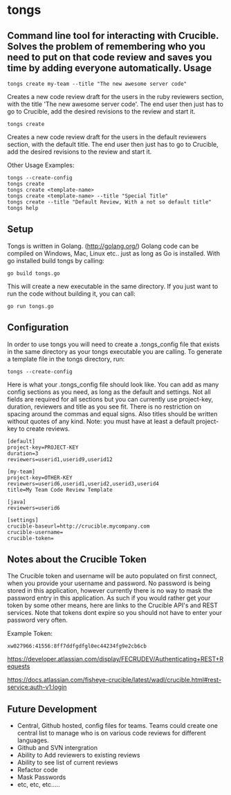 tongs
================================
Command line tool for interacting with Crucible. Solves the problem of 
remembering who you need to put on that code review and saves you time 
by adding everyone automatically.
Usage
--------------------------------
    tongs create my-team --title "The new awesome server code"

Creates a new code review draft for the users in the ruby reviewers section,
with the title 'The new awesome server code'. The end user then just has to go to
Crucible, add the desired revisions to the review and start it. 

    tongs create

Creates a new code review draft for the users in the default reviewers section,
with the default title. The end user then just has to go to
Crucible, add the desired revisions to the review and start it. 

Other Usage Examples:

    tongs --create-config
    tongs create
    tongs create <template-name>
    tongs create <template-name> --title "Special Title"
    tongs create --title "Default Review, With a not so default title"
    tongs help

Setup
--------------------------------
Tongs is written in Golang. (http://golang.org/) Golang code can be compiled on 
Windows, Mac, Linux etc.. just as long as Go is installed. 
With go installed build tongs by calling:
    
    go build tongs.go
    
This will create a new executable in the same directory.
If you just want to run the code without building it, you can call:

    go run tongs.go

Configuration
---------------------

In order to use tongs you will need to create a .tongs_config file that 
exists in the same directory as your tongs executable you are calling.
To generate a template file in the tongs directory, run:

    tongs --create-config

Here is what your .tongs_config file should look like. You can add as many config sections 
as you need, as long as the default and settings. Not all fields are required for all sections
but you can currently use project-key, duration, reviewers and title as you see fit. There is no restriction on spacing 
around the commas and equal signs. Also titles should be written without quotes of any kind. 
Note: you must have at least a default project-key to create reviews.

    [default]
    project-key=PROJECT-KEY
    duration=3
    reviewers=userid1,userid9,userid12

    [my-team]
    project-key=OTHER-KEY
    reviewers=userid6,userid1,userid2,userid3,userid4
    title=My Team Code Review Template

    [java]
    reviewers=userid6

    [settings]
    crucible-baseurl=http://crucible.mycompany.com
    crucible-username=
    crucible-token=
    
Notes about the Crucible Token
-------------------------------

The Crucible token and username will be auto populated on first connect, when you provide your username 
and password. No password is being stored in this application, however currently there is no way to mask 
the password entry in this application. As such if you would rather get your token by some other means, 
here are links to the Crucible API's and REST services. Note that tokens dont expire so you should not 
have to enter your password very often.

Example Token:
    
    xw027966:41556:8ff7ddfgdfgl0ec44234fg9e2cb6cb

https://developer.atlassian.com/display/FECRUDEV/Authenticating+REST+Requests

https://docs.atlassian.com/fisheye-crucible/latest/wadl/crucible.html#rest-service:auth-v1:login





Future Development
--------------------------------------------

* Central, Github hosted, config files for teams. Teams could create one central list to manage who is on various code reviews for different languages.
* Github and SVN intergration
* Ability to Add reviewers to existing reviews
* Ability to see list of current reviews
* Refactor code
* Mask Passwords
* etc, etc, etc.....


